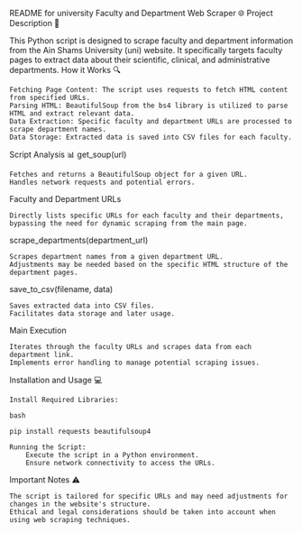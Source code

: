 README for university Faculty and Department Web Scraper 🌐
Project Description 📝

This Python script is designed to scrape faculty and department information from the Ain Shams University (uni) website. It specifically targets faculty pages to extract data about their scientific, clinical, and administrative departments.
How it Works 🔍

    Fetching Page Content: The script uses requests to fetch HTML content from specified URLs.
    Parsing HTML: BeautifulSoup from the bs4 library is utilized to parse HTML and extract relevant data.
    Data Extraction: Specific faculty and department URLs are processed to scrape department names.
    Data Storage: Extracted data is saved into CSV files for each faculty.

Script Analysis 📊
get_soup(url)

    Fetches and returns a BeautifulSoup object for a given URL.
    Handles network requests and potential errors.

Faculty and Department URLs

    Directly lists specific URLs for each faculty and their departments, bypassing the need for dynamic scraping from the main page.

scrape_departments(department_url)

    Scrapes department names from a given department URL.
    Adjustments may be needed based on the specific HTML structure of the department pages.

save_to_csv(filename, data)

    Saves extracted data into CSV files.
    Facilitates data storage and later usage.

Main Execution

    Iterates through the faculty URLs and scrapes data from each department link.
    Implements error handling to manage potential scraping issues.

Installation and Usage 💻

    Install Required Libraries:

    bash

    pip install requests beautifulsoup4

    Running the Script:
        Execute the script in a Python environment.
        Ensure network connectivity to access the URLs.

Important Notes ⚠️

    The script is tailored for specific URLs and may need adjustments for changes in the website's structure.
    Ethical and legal considerations should be taken into account when using web scraping techniques.
